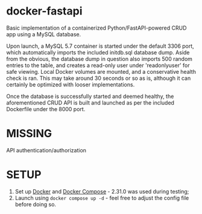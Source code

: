 # docker-fastapi
Basic implementation of a containerized Python/FastAPI-powered CRUD app using a MySQL database.

Upon launch, a MySQL 5.7 container is started under the default 3306 port, which automatically imports the included initdb.sql database dump. Aside from the obvious, the database dump in question also imports 500 random entries to the table, and creates a read-only user under 'readonlyuser' for safe viewing. Local Docker volumes are mounted, and a conservative health check is ran. This may take around 30 seconds or so as is, although it can certainly be optimized with looser implementations.

Once the database is successfully started and deemed healthy, the aforementioned CRUD API is built and launched as per the included Dockerfile under the 8000 port.

# MISSING
API authentication/authorization

# SETUP
1. Set up [Docker](https://docs.docker.com/get-started/get-docker/) and [Docker Compose](https://docs.docker.com/compose/install/) - 2.31.0 was used during testing;
2. Launch using `docker compose up -d` - feel free to adjust the config file before doing so.
